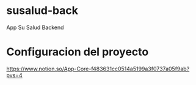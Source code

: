 # susalud-back
App Su Salud Backend

# Configuracion del proyecto
https://www.notion.so/App-Core-f483631cc0514a5199a3f0737a05f9ab?pvs=4
